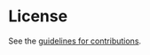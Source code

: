 # License

See the
[guidelines for contributions](https://github.com/martinthomson/http-request-date/blob/main/CONTRIBUTING.md).
